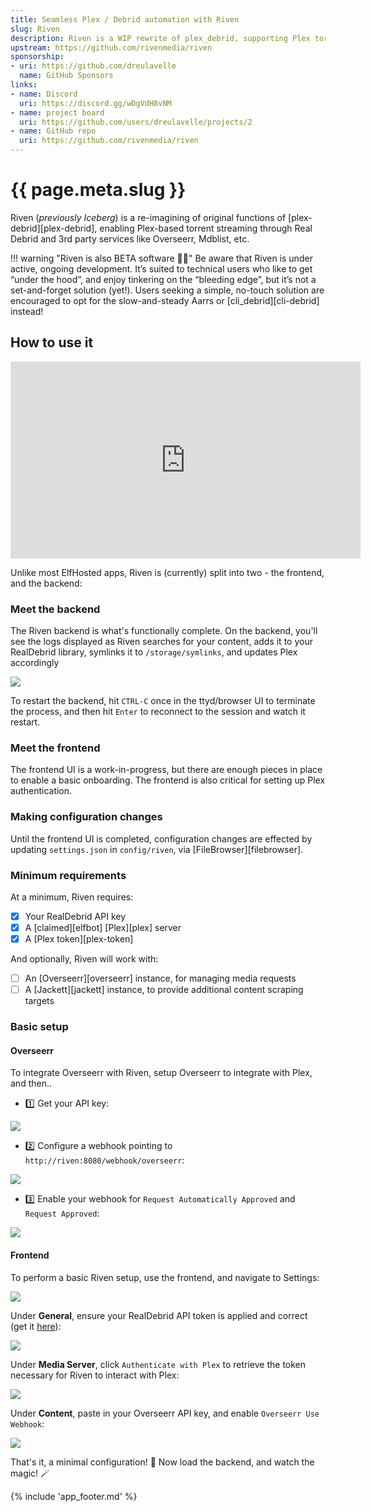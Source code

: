 ```yaml
---
title: Seamless Plex / Debrid automation with Riven
slug: Riven
description: Riven is a WIP rewrite of plex_debrid, supporting Plex torrent streaming through Real Debrid and 3rd party services like Overseerr, Mdblist, etc.
upstream: https://github.com/rivenmedia/riven
sponsorship:
- uri: https://github.com/dreulavelle
  name: GitHub Sponsors
links:
- name: Discord
  uri: https://discord.gg/wDgVdH8vNM
- name: project board
  uri: https://github.com/users/dreulavelle/projects/2
- name: GitHub repo
  uri: https://github.com/rivenmedia/riven
---
```


# {{ page.meta.slug }}

Riven (*previously Iceberg*) is a re-imagining of original functions of [plex-debrid][plex-debrid], enabling Plex-based torrent streaming through Real Debrid and 3rd party services like Overseerr, Mdblist, etc.

!!! warning "Riven is also BETA software :scientist:"
    Be aware that Riven is under active, ongoing development. It’s suited to technical users who like to get “under the hood”, and enjoy tinkering on the “bleeding edge”, but it’s not a set-and-forget solution (yet!). Users seeking a simple, no-touch solution are encouraged to opt for the slow-and-steady Aarrs or [cli_debrid][cli-debrid] instead!

## How to use it

<iframe width="560" height="315" src="https://www.youtube.com/embed/ZHZAEhLuJqk?si=t5HJ5RT8UOfDDuXs" title="YouTube video player" frameborder="0" allow="accelerometer; autoplay; clipboard-write; encrypted-media; gyroscope; picture-in-picture; web-share" referrerpolicy="strict-origin-when-cross-origin" allowfullscreen></iframe>

Unlike most ElfHosted apps, Riven is (currently) split into two - the frontend, and the backend:

### Meet the backend

The Riven backend is what's functionally complete. On the backend, you'll see the logs displayed as Riven searches for your content, adds it to your RealDebrid library, symlinks it to `/storage/symlinks`, and updates Plex accordingly

![](/images/riven-backend.png)

To restart the backend, hit `CTRL-C` once in the ttyd/browser UI to terminate the process, and then hit `Enter` to reconnect to the session and watch it restart.

### Meet the frontend

The frontend UI is a work-in-progress, but there are enough pieces in place to enable a basic onboarding. The frontend is also critical for setting up Plex authentication.

### Making configuration changes

Until the frontend UI is completed, configuration changes are effected by updating `settings.json` in `config/riven`, via [FileBrowser][filebrowser].

### Minimum requirements

At a minimum, Riven requires:

* [x] Your RealDebrid API key
* [x] A [claimed][elfbot] [Plex][plex] server
* [x] A [Plex token][plex-token]

And optionally, Riven will work with:

* [ ] An [Overseerr][overseerr] instance, for managing media requests
* [ ] A [Jackett][jackett] instance, to provide additional content scraping targets
  
### Basic setup

#### Overseerr

To integrate Overseerr with Riven, setup Overseerr to integrate with Plex, and then..

* :one: Get your API key:

![](/images/riven-overseerr-1.png)

* :two: Configure a webhook pointing to `http://riven:8080/webhook/overseerr`:

![](/images/riven-overseerr-2.png)

* :three: Enable your webhook for `Request Automatically Approved` and `Request Approved`:

![](/images/riven-overseerr-3.png)

#### Frontend 

To perform a basic Riven setup, use the frontend, and navigate to Settings:

![](/images/riven-settings-1.png)

Under **General**, ensure your RealDebrid API token is applied and correct (get it [here](https://real-debrid.com/apitoken)):

![](/images/riven-settings-2.png)

Under **Media Server**, click `Authenticate with Plex` to retrieve the token necessary for Riven to interact with Plex:

![](/images/riven-settings-3.png)

Under **Content**, paste in your Overseerr API key, and enable `Overseerr Use Webhook`:

![](/images/riven-settings-4.png)

That's it, a minimal configuration! :partying_face: Now load the backend, and watch the magic! :magic_wand:

{% include 'app_footer.md' %}